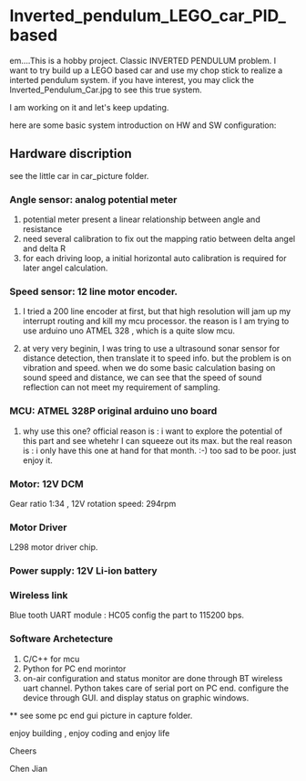 # Inverted_pendulum_LEGO_car_PID_based
em....This is a hobby project. Classic INVERTED PENDULUM problem. I want to try build up a LEGO based car and use my chop stick to realize a interted pendulum system.  if you have interest, you may click the Inverted_Pendulum_Car.jpg to see this true system.

I am working on it and let's keep updating. 

here are some basic system introduction on HW and SW configuration:

## Hardware discription
see the little car in car_picture folder.

### Angle sensor: analog potential meter

1. potential meter present a linear relationship between angle and resistance
2. need several calibration to fix out the mapping ratio between delta angel and delta R
3. for each driving loop, a initial horizontal auto calibration is required for later angel calculation.

### Speed sensor: 12 line motor encoder.

1. I tried a 200 line encoder at first, but that high resolution will jam up my interrupt routing and kill my mcu processor.  the reason is I am trying to use arduino uno ATMEL 328 , which is a quite slow mcu. 

2. at very very beginin, I was tring to use a ultrasound sonar sensor for distance detection, then translate it to speed info. but the problem is on vibration and speed.  when we do some basic calculation basing on sound speed and distance, we can see that the speed of sound reflection can not meet my requirement of sampling.

### MCU: ATMEL 328P original arduino uno board

1. why use this one? official reason is : i want to explore the potential of this part and see whetehr I can squeeze out its max.  but the real reason is : i only have this one at hand for that month. :-)  too sad to be poor.  just enjoy it. 

### Motor: 12V DCM
Gear ratio 1:34 , 12V rotation speed: 294rpm

### Motor Driver
L298 motor driver chip.

### Power supply: 12V Li-ion battery

### Wireless link
Blue tooth UART module : HC05 
config the part to 115200 bps. 


### Software Archetecture 

1. C/C++ for mcu 
2. Python for PC end morintor
3. on-air configuration and status monitor are done through BT wireless uart channel.  Python takes care of serial port on PC end. configure the device through GUI. and display status on graphic windows.

** see some pc end gui picture in capture folder.

enjoy building , enjoy coding and enjoy life

Cheers    

Chen Jian


